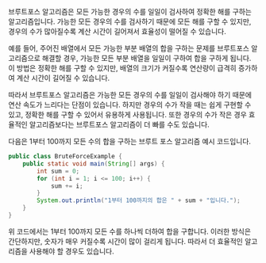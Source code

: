 브루트포스 알고리즘은 모든 가능한 경우의 수를 일일이 검사하여 정확한 해를 구하는 알고리즘입니다. 가능한 모든 경우의 수를 검사하기 때문에 모든 해를 구할 수 있지만, 경우의 수가 많아질수록 계산 시간이 길어져서 효율성이 떨어질 수 있습니다.

예를 들어, 주어진 배열에서 모든 가능한 부분 배열의 합을 구하는 문제를 브루트포스 알고리즘으로 해결할 경우, 가능한 모든 부분 배열을 일일이 구하여 합을 구하게 됩니다. 이 방법은 정확한 해를 구할 수 있지만, 배열의 크기가 커질수록 연산량이 급격히 증가하여 계산 시간이 길어질 수 있습니다.

따라서 브루트포스 알고리즘은 가능한 모든 경우의 수를 일일이 검사해야 하기 때문에 연산 속도가 느리다는 단점이 있습니다. 하지만 경우의 수가 작을 때는 쉽게 구현할 수 있고, 정확한 해를 구할 수 있어서 유용하게 사용됩니다. 또한 경우의 수가 작은 경우 효율적인 알고리즘보다는 브루트포스 알고리즘이 더 빠를 수도 있습니다.

다음은 1부터 100까지 모든 수의 합을 구하는 브루트 포스 알고리즘 예시 코드입니다.
```java
public class BruteForceExample {
    public static void main(String[] args) {
        int sum = 0;
        for (int i = 1; i <= 100; i++) {
            sum += i;
        }
        System.out.println("1부터 100까지의 합은 " + sum + "입니다.");
    }
}

```
위 코드에서는 1부터 100까지 모든 수를 하나씩 더하여 합을 구합니다. 이러한 방식은 간단하지만, 숫자가 매우 커질수록 시간이 많이 걸리게 됩니다. 따라서 더 효율적인 알고리즘을 사용해야 할 경우도 있습니다.